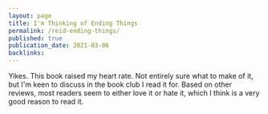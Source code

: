 ```yaml
---
layout: page
title: I'm Thinking of Ending Things
permalink: /reid-ending-things/
published: true
publication_date: 2021-03-06
backlinks: 
---
```


Yikes. This book raised my heart rate. Not entirely sure what to make of it, but I'm keen to discuss in the book club I read it for. Based on other reviews, most readers seem to either love it or hate it, which I think is a very good reason to read it.
